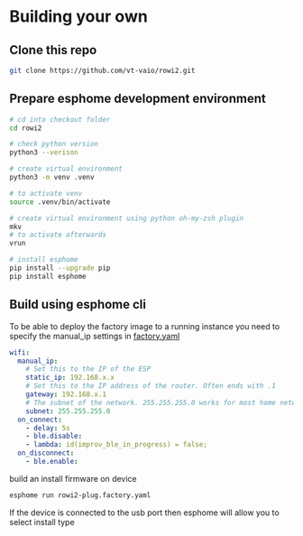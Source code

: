 # Building your own

## Clone this repo

```bash
git clone https://github.com/vt-vaio/rowi2.git
```

## Prepare esphome development environment

```bash
# cd into checkout folder
cd rowi2

# check python version
python3 --verison

# create virtual environment
python3 -m venv .venv

# to activate venv
source .venv/bin/activate

# create virtual environment using python oh-my-zsh plugin
mkv
# to activate afterwards
vrun

# install esphome
pip install --upgrade pip
pip install esphome
```

## Build using esphome cli

To be able to deploy the factory image to a running instance you need to specify the manual_ip settings in [factory.yaml][factory]


```yml
wifi:
  manual_ip:
    # Set this to the IP of the ESP
    static_ip: 192.168.x.x
    # Set this to the IP address of the router. Often ends with .1
    gateway: 192.168.x.1
    # The subnet of the network. 255.255.255.0 works for most home networks.
    subnet: 255.255.255.0
  on_connect:
    - delay: 5s
    - ble.disable:
    - lambda: id(improv_ble_in_progress) = false;
  on_disconnect:
    - ble.enable:
```

build an install firmware on device

```bash
esphome run rowi2-plug.factory.yaml
```

If the device is connected to the usb port then esphome will allow you to select install type


[factory]: rowi2-plug.factory.yaml